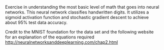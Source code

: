 Exercise in understanding the most basic level of math that goes into neural networks. This neural network classifies handwritten digits. It utilizes a sigmoid activation function and stochastic gradient descent to achieve about 95% test data accuracy.

Credit to the MNIST foundation for the data set and the following website for an explanation of the equations required
http://neuralnetworksanddeeplearning.com/chap2.html

